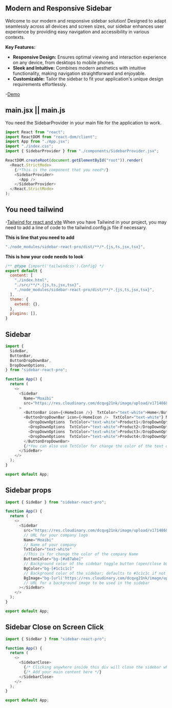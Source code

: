 ## Modern and Responsive Sidebar

Welcome to our modern and responsive sidebar solution! Designed to adapt seamlessly across all devices and screen sizes, our sidebar enhances user experience by providing easy navigation and accessibility in various contexts.

**Key Features:**

- **Responsive Design:** Ensures optimal viewing and interaction experience on any device, from desktops to mobile phones.
- **Sleek and Intuitive:** Combines modern aesthetics with intuitive functionality, making navigation straightforward and enjoyable.
- **Customizable:** Tailor the sidebar to fit your application's unique design requirements effortlessly.

-[Demo](https://sidebar-react-pro-v1.netlify.app/)

## main.jsx || main.js

You need the SidebarProvider in your main file for the application to work.

```javascript
import React from "react";
import ReactDOM from "react-dom/client";
import App from "./App.jsx";
import "./index.css";
import { SidebarProvider } from "./components/SidebarProvider.jsx";

ReactDOM.createRoot(document.getElementById("root")).render(
  <React.StrictMode>
    {/*This is the component that you need*/}
    <SidebarProvider>
      <App />
    </SidebarProvider>
  </React.StrictMode>
);
```

## You need tailwind

-[Tailwind for react and vite](https://tailwindcss.com/docs/guides/vite)
When you have Tailwind in your project, you may need to add a line of code to the tailwind.config.js file if necessary.

**This is line that you need to add**

```javaScript
"./node_modules/sidebar-react-pro/dist/**/*.{js,ts,jsx,tsx}",
```

**This is how your code needs to look**

```javaScript
/** @type {import('tailwindcss').Config} */
export default {
  content: [
    "./index.html",
    "./src/**/*.{js,ts,jsx,tsx}",
    "./node_modules/sidebar-react-pro/dist/**/*.{js,ts,jsx,tsx}",
  ],
  theme: {
    extend: {},
  },
  plugins: [],
}
```

## Sidebar

```javascript
import {
  SideBar,
  ButtonBar,
  ButtonDropDownBar,
  DropDownOptions,
} from "sidebar-react-pro";

function App() {
  return (
    <>
      <SideBar
        Name="Moaibi"
        src="https://res.cloudinary.com/dcqvg21nk/image/upload/v1714868174/Portfolio/RESMOAIBI/s1okzium52134zpcetm9.png"
      >
        <ButtonBar icon={<HomeIcon />}  TxtColor="text-white">Home</ButtonBar>
        <ButtonDropDownBar icon={<HomeIcon />  TxtColor="text-white"} Name={"Products"}>
          <DropDownOptions  TxtColor="text-white">Product1</DropDownOptions>
          <DropDownOptions  TxtColor="text-white">Product2</DropDownOptions>
          <DropDownOptions  TxtColor="text-white">Product3</DropDownOptions>
          <DropDownOptions  TxtColor="text-white">Product4</DropDownOptions>
        </ButtonDropDownBar>
        {/*You can also use TxtColor for change the color of the text of the bottons*/}
      </SideBar>
    </>
  );
}

export default App;
```

## Sidebar props

```javascript
import { SideBar } from "sidebar-react-pro";

function App() {
  return (
    <>
      <SideBar
        src="https://res.cloudinary.com/dcqvg21nk/image/upload/v1714868174/Portfolio/RESMOAIBI/s1okzium52134zpcetm9.png"
        // URL for your company logo
        Name="Moaibi"
        // Name of your company
        TxtColor="text-white"
        //This is for change the color of the company Name
        ButtonColor="bg-[#a87abe]"
        // Background color of the sidebar toggle button (open/close button)
        BgColor="bg-[#1c1c1c]"
        // Background color of the sidebar; defaults to #1c1c1c if not specified
        BgImage="bg-[url('https://res.cloudinary.com/dcqvg21nk/image/upload/v1713594373/Portfolio/kh7azy142fknzrmstqed.jpg')]"
        // URL for a background image to be used in the sidebar
      ></SideBar>
    </>
  );
}

export default App;
```

## Sidebar Close on Screen Click

```javascript
import { SideBar } from "sidebar-react-pro";

function App() {
  return (
    <>
      <SidebarClose>
        {/* Clicking anywhere inside this div will close the sidebar when in phone format */}
        {/* Add your main content here */}
      </SidebarClose>
    </>
  );
}

export default App;
```
